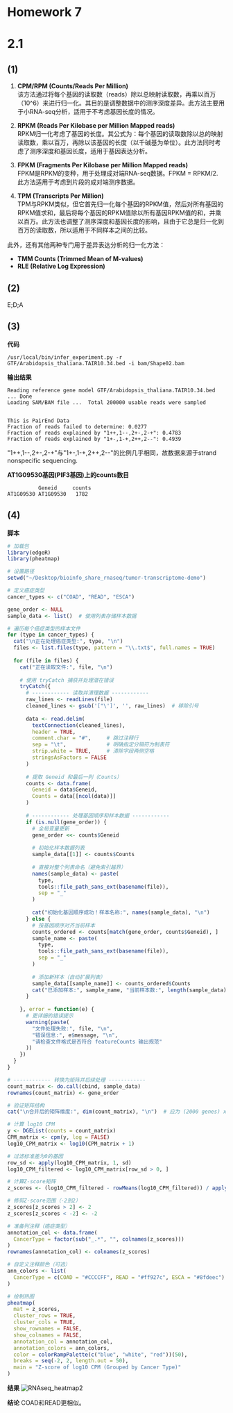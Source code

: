 # Homework 7
# 2.1
## (1)
1. **CPM/RPM (Counts/Reads Per Million)**  
该方法通过将每个基因的读取数（reads）除以总映射读取数，再乘以百万（10^6）来进行归一化。其目的是调整数据中的测序深度差异。此方法主要用于小RNA-seq分析，适用于不考虑基因长度的情况。

2. **RPKM (Reads Per Kilobase per Million Mapped reads)**  
RPKM归一化考虑了基因的长度。其公式为：每个基因的读取数除以总的映射读取数，乘以百万，再除以该基因的长度（以千碱基为单位）。此方法同时考虑了测序深度和基因长度，适用于基因表达分析。

3. **FPKM (Fragments Per Kilobase per Million Mapped reads)**  
FPKM是RPKM的变种，用于处理成对端RNA-seq数据。FPKM = RPKM/2. 此方法适用于考虑到片段的成对端测序数据。

4. **TPM (Transcripts Per Million)**  
TPM与RPKM类似，但它首先归一化每个基因的RPKM值，然后对所有基因的RPKM值求和，最后将每个基因的RPKM值除以所有基因RPKM值的和，并乘以百万。此方法也调整了测序深度和基因长度的影响，且由于它总是归一化到百万的读取数，所以适用于不同样本之间的比较。

此外，还有其他两种专门用于差异表达分析的归一化方法：
- **TMM Counts (Trimmed Mean of M-values)**
- **RLE (Relative Log Expression)**

## (2)
E;D;A

## (3)
**代码**<br>
```
/usr/local/bin/infer_experiment.py -r GTF/Arabidopsis_thaliana.TAIR10.34.bed -i bam/Shape02.bam
```
**输出结果**<br>
```
Reading reference gene model GTF/Arabidopsis_thaliana.TAIR10.34.bed ... Done
Loading SAM/BAM file ...  Total 200000 usable reads were sampled


This is PairEnd Data
Fraction of reads failed to determine: 0.0277
Fraction of reads explained by "1++,1--,2+-,2-+": 0.4783
Fraction of reads explained by "1+-,1-+,2++,2--": 0.4939
```

"1++,1--,2+-,2-+"与"1+-,1-+,2++,2--"的比例几乎相同，故数据来源于strand nonspecific sequencing.

**AT1G09530基因(PIF3基因)上的counts数目**
```
          Geneid     counts
AT1G09530 AT1G09530   1782
```

## (4)
**脚本**
```R
# 加载包
library(edgeR)
library(pheatmap)

# 设置路径
setwd("~/Desktop/bioinfo_share_rnaseq/tumor-transcriptome-demo")

# 定义癌症类型
cancer_types <- c("COAD", "READ", "ESCA")

gene_order <- NULL
sample_data <- list()  # 使用列表存储样本数据

# 遍历每个癌症类型的样本文件
for (type in cancer_types) {
  cat("\n正在处理癌症类型:", type, "\n")
  files <- list.files(type, pattern = "\\.txt$", full.names = TRUE)
  
  for (file in files) {
    cat("正在读取文件:", file, "\n")
    
    # 使用 tryCatch 捕获并处理潜在错误
    tryCatch({
      # ------------ 读取并清理数据 ------------
      raw_lines <- readLines(file)
      cleaned_lines <- gsub('["\']', '', raw_lines)  # 移除引号
      
      data <- read.delim(
        textConnection(cleaned_lines),
        header = TRUE,
        comment.char = "#",     # 跳过注释行
        sep = "\t",             # 明确指定分隔符为制表符
        strip.white = TRUE,     # 清除字段两侧空格
        stringsAsFactors = FALSE
      )
      
      # 提取 Geneid 和最后一列（Counts）
      counts <- data.frame(
        Geneid = data$Geneid,
        Counts = data[[ncol(data)]]
      )
      
      # ------------ 处理基因顺序和样本数据 ------------
      if (is.null(gene_order)) {
        # 全局变量更新
        gene_order <<- counts$Geneid  
        
        # 初始化样本数据列表
        sample_data[[1]] <- counts$Counts
        
        # 直接对整个列表命名（避免索引越界）
        names(sample_data) <- paste(
          type, 
          tools::file_path_sans_ext(basename(file)), 
          sep = "_"
        )
        
        cat("初始化基因顺序成功！样本名称:", names(sample_data), "\n")
      } else {
        # 按基因顺序对齐当前样本
        counts_ordered <- counts[match(gene_order, counts$Geneid), ]
        sample_name <- paste(
          type, 
          tools::file_path_sans_ext(basename(file)), 
          sep = "_"
        )
        
        # 添加新样本（自动扩展列表）
        sample_data[[sample_name]] <- counts_ordered$Counts
        cat("已添加样本:", sample_name, "当前样本数:", length(sample_data), "\n")
      }
      
    }, error = function(e) {
      # 更详细的错误提示
      warning(paste(
        "文件处理失败:", file, "\n",
        "错误信息:", e$message, "\n",
        "请检查文件格式是否符合 featureCounts 输出规范"
      ))
    })
  }
}

# ------------ 转换为矩阵并后续处理 ------------
count_matrix <- do.call(cbind, sample_data)
rownames(count_matrix) <- gene_order

# 验证矩阵结构
cat("\n合并后的矩阵维度:", dim(count_matrix), "\n")  # 应为 (2000 genes) x (150 samples)

# 计算 log10 CPM
y <- DGEList(counts = count_matrix)
CPM_matrix <- cpm(y, log = FALSE)
log10_CPM_matrix <- log10(CPM_matrix + 1)

# 过滤标准差为0的基因
row_sd <- apply(log10_CPM_matrix, 1, sd)
log10_CPM_filtered <- log10_CPM_matrix[row_sd > 0, ]

# 计算Z-score矩阵
z_scores <- (log10_CPM_filtered - rowMeans(log10_CPM_filtered)) / apply(log10_CPM_filtered, 1, sd)

# 修剪Z-score范围（-2到2）
z_scores[z_scores > 2] <- 2
z_scores[z_scores < -2] <- -2

# 准备列注释（癌症类型）
annotation_col <- data.frame(
  CancerType = factor(sub("_.*", "", colnames(z_scores)))
)
rownames(annotation_col) <- colnames(z_scores)

# 自定义注释颜色（可选）
ann_colors <- list(
  CancerType = c(COAD = "#CCCCFF", READ = "#ff927c", ESCA = "#8fdeec")
)

# 绘制热图
pheatmap(
  mat = z_scores,
  cluster_rows = TRUE,
  cluster_cols = TRUE,
  show_rownames = FALSE,
  show_colnames = FALSE,
  annotation_col = annotation_col,
  annotation_colors = ann_colors,
  color = colorRampPalette(c("blue", "white", "red"))(50),
  breaks = seq(-2, 2, length.out = 50),
  main = "Z-score of log10 CPM (Grouped by Cancer Type)"
)
```
**结果**
![RNAseq_heatmap2](https://github.com/user-attachments/assets/771ad546-5117-468b-951c-6e83afa457b5)

**结论**
COAD和READ更相似。
